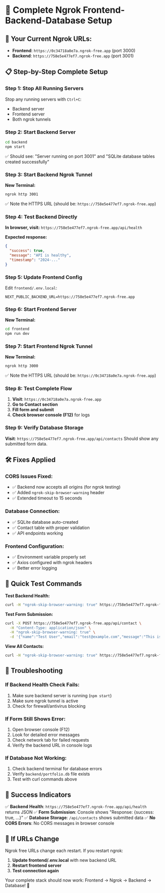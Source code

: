 # 🚀 Complete Ngrok Frontend-Backend-Database Setup

## 🎯 Your Current Ngrok URLs:
- **Frontend**: `https://0c34718a0e7a.ngrok-free.app` (port 3000)
- **Backend**: `https://758e5e477ef7.ngrok-free.app` (port 3001)

## 📋 Step-by-Step Complete Setup

### Step 1: Stop All Running Servers
Stop any running servers with `Ctrl+C`:
- Backend server
- Frontend server
- Both ngrok tunnels

### Step 2: Start Backend Server
```bash
cd backend
npm start
```
✅ Should see: "Server running on port 3001" and "SQLite database tables created successfully"

### Step 3: Start Backend Ngrok Tunnel
**New Terminal:**
```bash
ngrok http 3001
```
✅ Note the HTTPS URL (should be: `https://758e5e477ef7.ngrok-free.app`)

### Step 4: Test Backend Directly
**In browser, visit:**
`https://758e5e477ef7.ngrok-free.app/api/health`

**Expected response:**
```json
{
  "success": true,
  "message": "API is healthy",
  "timestamp": "2024-..."
}
```

### Step 5: Update Frontend Config
Edit `frontend/.env.local`:
```env
NEXT_PUBLIC_BACKEND_URL=https://758e5e477ef7.ngrok-free.app
```

### Step 6: Start Frontend Server
**New Terminal:**
```bash
cd frontend
npm run dev
```

### Step 7: Start Frontend Ngrok Tunnel
**New Terminal:**
```bash
ngrok http 3000
```
✅ Note the HTTPS URL (should be: `https://0c34718a0e7a.ngrok-free.app`)

### Step 8: Test Complete Flow
1. **Visit**: `https://0c34718a0e7a.ngrok-free.app`
2. **Go to Contact section**
3. **Fill form and submit**
4. **Check browser console (F12)** for logs

### Step 9: Verify Database Storage
**Visit**: `https://758e5e477ef7.ngrok-free.app/api/contacts`
Should show any submitted form data.

## 🛠️ Fixes Applied

### CORS Issues Fixed:
- ✅ Backend now accepts all origins (for ngrok testing)
- ✅ Added `ngrok-skip-browser-warning` header
- ✅ Extended timeout to 15 seconds

### Database Connection:
- ✅ SQLite database auto-created
- ✅ Contact table with proper validation
- ✅ API endpoints working

### Frontend Configuration:
- ✅ Environment variable properly set
- ✅ Axios configured with ngrok headers
- ✅ Better error logging

## 🎯 Quick Test Commands

**Test Backend Health:**
```bash
curl -H "ngrok-skip-browser-warning: true" https://758e5e477ef7.ngrok-free.app/api/health
```

**Test Form Submission:**
```bash
curl -X POST https://758e5e477ef7.ngrok-free.app/api/contact \
  -H "Content-Type: application/json" \
  -H "ngrok-skip-browser-warning: true" \
  -d '{"name":"Test User","email":"test@example.com","message":"This is a test message from curl"}'
```

**View All Contacts:**
```bash
curl -H "ngrok-skip-browser-warning: true" https://758e5e477ef7.ngrok-free.app/api/contacts
```

## 🐛 Troubleshooting

### If Backend Health Check Fails:
1. Make sure backend server is running (`npm start`)
2. Make sure ngrok tunnel is active
3. Check for firewall/antivirus blocking

### If Form Still Shows Error:
1. Open browser console (F12)
2. Look for detailed error messages
3. Check network tab for failed requests
4. Verify the backend URL in console logs

### If Database Not Working:
1. Check backend terminal for database errors
2. Verify `backend/portfolio.db` file exists
3. Test with curl commands above

## 🎉 Success Indicators

✅ **Backend Health**: `https://758e5e477ef7.ngrok-free.app/api/health` returns JSON
✅ **Form Submission**: Console shows "Response: {success: true, ...}"
✅ **Database Storage**: `/api/contacts` shows submitted data
✅ **No CORS Errors**: No CORS messages in browser console

## 🔄 If URLs Change

Ngrok free URLs change each restart. If you restart ngrok:

1. **Update frontend/.env.local** with new backend URL
2. **Restart frontend server**
3. **Test connection again**

Your complete stack should now work: Frontend → Ngrok → Backend → Database! 🎯